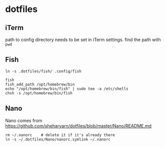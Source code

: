 # dotfiles

## iTerm

path to config directory needs to be set in iTerm settings. find the path with ```pwd```

## Fish

``ln -s .dotfiles/fish/ .config/fish``

```
fish
fish_add_path /opt/homebrew/bin
echo "/opt/homebrew/bin/fish" | sudo tee -a /etc/shells
chsh -s /opt/homebrew/bin/fish
```

## Nano

Nano comes from https://github.com/sheharyarn/dotfiles/blob/master/Nano/README.md

```
rm ~/.nanorc    # delete it if it's already there
ln -s ~/.dotfiles/Nano/nanorc.symlink ~/.nanorc
```
